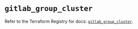 # `gitlab_group_cluster`

Refer to the Terraform Registry for docs: [`gitlab_group_cluster`](https://registry.terraform.io/providers/gitlabhq/gitlab/18.0.0/docs/resources/group_cluster).
